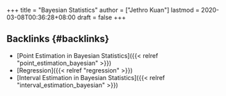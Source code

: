 +++
title = "Bayesian Statistics"
author = ["Jethro Kuan"]
lastmod = 2020-03-08T00:36:28+08:00
draft = false
+++

## Backlinks {#backlinks}

-   [Point Estimation in Bayesian Statistics]({{< relref "point_estimation_bayesian" >}})
-   [Regression]({{< relref "regression" >}})
-   [Interval Estimation in Bayesian Statistics]({{< relref "interval_estimation_bayesian" >}})
